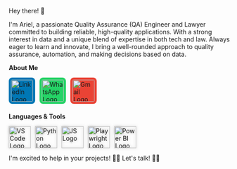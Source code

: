 Hey there! 👋

I'm Ariel, a passionate Quality Assurance (QA) Engineer and Lawyer committed to building reliable, high-quality applications. With a strong interest in data and a unique blend of expertise in both tech and law. Always eager to learn and innovate, I bring a well-rounded approach to quality assurance, automation, and making decisions based on data.

**About Me**

<div style="display: flex; gap: 10px; margin-bottom: 20px;">
    <a href="https://www.linkedin.com/in/onnis/"><img src="https://content.linkedin.com/content/dam/me/business/en-us/amp/brand-site/v2/bg/LI-Bug.svg.original.svg" alt="LinkedIn Logo" width="50" height="50" style="background-color: #0077B5; border-radius: 8px; padding: 5px;"></a>
    <a href="https://wa.me/+541161179711"><img src="https://upload.wikimedia.org/wikipedia/commons/6/6b/WhatsApp.svg" alt="WhatsApp Logo" width="50" height="50" style="background-color: #25D366; border-radius: 8px; padding: 5px;"></a>
    <a href="mailto:arielonnis@gmail.com"><img src="https://upload.wikimedia.org/wikipedia/commons/7/7e/Gmail_icon_%282020%29.svg" alt="Gmail Logo" width="50" height="50" style="background-color: #EA4335; border-radius: 8px; padding: 5px;"></a>
</div>

**Languages & Tools**

<div style="display: flex; gap: 10px; flex-wrap: wrap;">
    <img src="https://upload.wikimedia.org/wikipedia/commons/9/9a/Visual_Studio_Code_1.35_icon.svg" alt="VS Code Logo" width="50" height="50" style="filter: drop-shadow(0 0 3px rgba(0,0,0,0.3));">
    <img src="https://upload.wikimedia.org/wikipedia/commons/c/c3/Python-logo-notext.svg" alt="Python Logo" width="50" height="50" style="filter: drop-shadow(0 0 3px rgba(0,0,0,0.3));">
    <img src="https://upload.wikimedia.org/wikipedia/commons/6/6a/JavaScript-logo.png" alt="JS Logo" width="50" height="50" style="filter: drop-shadow(0 0 3px rgba(0,0,0,0.3));">
    <img src="https://playwright.dev/img/playwright-logo.svg" alt="Playwright Logo" width="50" height="50" style="filter: drop-shadow(0 0 3px rgba(0,0,0,0.3));">
    <img src="https://upload.wikimedia.org/wikipedia/commons/c/cf/New_Power_BI_Logo.svg" alt="Power BI Logo" width="50" height="50" style="filter: drop-shadow(0 0 3px rgba(0,0,0,0.3));">
</div>

I'm excited to help in your projects! 🤝😉
Let's talk! 💬📞
